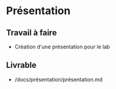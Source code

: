# Présentation

## Travail à faire

- Création d'une présentation pour le lab

## Livrable

- /docs/présentation/présentation.md